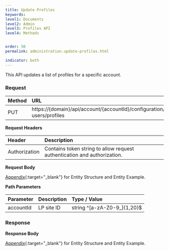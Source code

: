 ```yaml
---
title: Update Profiles
keywords:
level1: Documents
level2: Admin
level3: Profiles API
level4: Methods


order: 50
permalink: administration.update-profiles.html

indicator: both
---
```


This API updates a list of profiles for a specific account.

### Request

 |Method | URL |
 |:--- | :--- |
 |PUT | https://{domain}/api/account/{accountId}/configuration/le-users/profiles |

**Request Headers**

| Header | Description |
 |:--- | :--- |
 |Authorization  |Contains token string to allow request authentication and authorization. |

**Request Body** 

[Appendix](administration-profiles-appendix.html){:target="_blank"} for Entity Structure and Entity Example.

**Path Parameters**

 |Parameter | Description  |Type / Value |
 |:---|  :--- | :--- |
 |accountId | LP site ID | string ^[a-zA-Z0-9_]{1,20}$ |

### Response

**Response Body**

[Appendix](administration-profiles-appendix.html){:target="_blank"} for Entity Structure and Entity Example.

